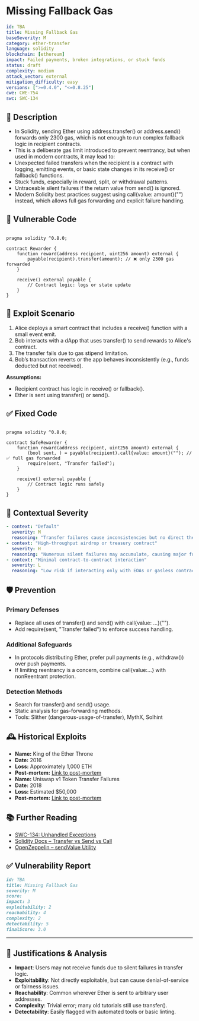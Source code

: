 # Missing Fallback Gas

```YAML
id: TBA
title: Missing Fallback Gas 
baseSeverity: M
category: ether-transfer
language: solidity
blockchain: [ethereum]
impact: Failed payments, broken integrations, or stuck funds
status: draft
complexity: medium
attack_vector: external
mitigation_difficulty: easy
versions: [">=0.4.0", "<=0.8.25"]
cwe: CWE-754
swc: SWC-134
```

## 📝 Description

- In Solidity, sending Ether using address.transfer() or address.send() forwards only 2300 gas, which is not enough to run complex fallback logic in recipient contracts. 
- This is a deliberate gas limit introduced to prevent reentrancy, but when used in modern contracts, it may lead to:
- Unexpected failed transfers when the recipient is a contract with logging, emitting events, or basic state changes in its receive() or fallback() functions.
- Stuck funds, especially in reward, split, or withdrawal patterns.
- Untraceable silent failures if the return value from send() is ignored.
- Modern Solidity best practices suggest using call{value: amount}("") instead, which allows full gas forwarding and explicit failure handling.

## 🚨 Vulnerable Code

```solidity

pragma solidity ^0.8.0;

contract Rewarder {
    function reward(address recipient, uint256 amount) external {
        payable(recipient).transfer(amount); // ❌ only 2300 gas forwarded
    }

    receive() external payable {
        // Contract logic: logs or state update
    }
}
```

## 🧪 Exploit Scenario

1. Alice deploys a smart contract that includes a receive() function with a small event emit.
2. Bob interacts with a dApp that uses transfer() to send rewards to Alice's contract.
3. The transfer fails due to gas stipend limitation.
4. Bob’s transaction reverts or the app behaves inconsistently (e.g., funds deducted but not received).

**Assumptions:**

- Recipient contract has logic in receive() or fallback().
- Ether is sent using transfer() or send().

## ✅ Fixed Code

```solidity

pragma solidity ^0.8.0;

contract SafeRewarder {
    function reward(address recipient, uint256 amount) external {
        (bool sent, ) = payable(recipient).call{value: amount}(""); // ✅ full gas forwarded
        require(sent, "Transfer failed");
    }

    receive() external payable {
        // Contract logic runs safely
    }
}
```

## 🧭 Contextual Severity

```yaml
- context: "Default"
  severity: M
  reasoning: "Transfer failures cause inconsistencies but no direct theft."
- context: "High-throughput airdrop or treasury contract"
  severity: H
  reasoning: "Numerous silent failures may accumulate, causing major fund misallocation."
- context: "Minimal contract-to-contract interaction"
  severity: L
  reasoning: "Low risk if interacting only with EOAs or gasless contracts."
```

## 🛡️ Prevention

### Primary Defenses

- Replace all uses of transfer() and send() with call{value: ...}("").
- Add require(sent, "Transfer failed") to enforce success handling.

### Additional Safeguards

- In protocols distributing Ether, prefer pull payments (e.g., withdraw()) over push payments.
- If limiting reentrancy is a concern, combine call{value:...} with nonReentrant protection.

### Detection Methods

- Search for transfer() and send() usage.
- Static analysis for gas-forwarding methods.
- Tools: Slither (dangerous-usage-of-transfer), MythX, Solhint

## 🕰️ Historical Exploits

- **Name:** King of the Ether Throne 
- **Date:** 2016 
- **Loss:** Approximately 1,000 ETH  
- **Post-mortem:** [Link to post-mortem](https://ethereum-contract-security-techniques-and-tips.readthedocs.io/en/latest/known_attacks/) 
- **Name:** Uniswap v1 Token Transfer Failures 
- **Date:** 2018 
- **Loss:** Estimated $50,000  
- **Post-mortem:** [Link to post-mortem](https://stackoverflow.com/questions/74930609/solidity-fallback-function-gas-limit)
  
## 📚 Further Reading

- [SWC-134: Unhandled Exceptions](https://swcregistry.io/docs/SWC-134/) 
- [Solidity Docs – Transfer vs Send vs Call](https://docs.soliditylang.org/en/latest/security-considerations.html#use-call-value-where-appropriate) 
- [OpenZeppelin – sendValue Utility](https://docs.openzeppelin.com/contracts/4.x/api/utils#Address-sendValue-address-payable-uint256-) 
  
## ✅ Vulnerability Report 

```markdown
id: TBA
title: Missing Fallback Gas 
severity: M
score:
impact: 3        
exploitability: 2 
reachability: 4 
complexity: 2  
detectability: 5  
finalScore: 3.0
```

---

## 📄 Justifications & Analysis

- **Impact**: Users may not receive funds due to silent failures in transfer logic.
- **Exploitability**: Not directly exploitable, but can cause denial-of-service or fairness issues.
- **Reachability**: Common wherever Ether is sent to arbitrary user addresses.
- **Complexity**: Trivial error; many old tutorials still use transfer().
- **Detectability**: Easily flagged with automated tools or basic linting.